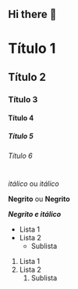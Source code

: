 ## Hi there 👋

<!-- Cabeçalhos -->

# Título 1 
## Título 2
### Título 3
#### Título 4
##### Título 5
###### Título 6

<h1> </h1>

*itálico* ou _itálico_

**Negrito** ou __Negrito__
 
___Negrito e itálico___

- Lista 1
- Lista 2
    - Sublista

1. Lista 1
2. Lista 2
    1. Sublista


<!--
**RgBr76/RgBr76** is a ✨ _special_ ✨ repository because its `README.md` (this file) appears on your GitHub profile.

Here are some ideas to get you started:

- 🔭 I’m currently working on ...
- 🌱 I’m currently learning ...
- 👯 I’m looking to collaborate on ...
- 🤔 I’m looking for help with ...
- 💬 Ask me about ...
- 📫 How to reach me: ...
- 😄 Pronouns: ...
- ⚡ Fun fact: ...
-->
